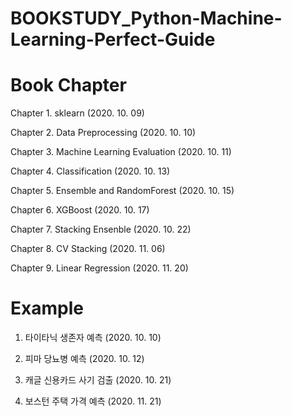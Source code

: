 # BOOKSTUDY_Python-Machine-Learning-Perfect-Guide

# Book Chapter
Chapter 1. sklearn (2020. 10. 09)

Chapter 2. Data Preprocessing (2020. 10. 10)

Chapter 3. Machine Learning Evaluation (2020. 10. 11)

Chapter 4. Classification (2020. 10. 13)

Chapter 5. Ensemble and RandomForest (2020. 10. 15)

Chapter 6. XGBoost (2020. 10. 17)

Chapter 7. Stacking Ensenble (2020. 10. 22)

Chapter 8. CV Stacking (2020. 11. 06)

Chapter 9. Linear Regression (2020. 11. 20)

# Example

1. 타이타닉 생존자 예측 (2020. 10. 10)

2. 피마 당뇨병 예측 (2020. 10. 12)

3. 캐글 신용카드 사기 검출 (2020. 10. 21)

4. 보스턴 주택 가격 예측 (2020. 11. 21)
